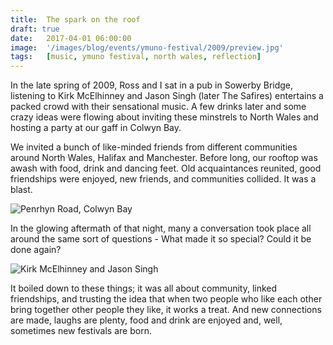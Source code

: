 ```yaml
---
title:  The spark on the roof
draft: true
date:   2017-04-01 06:00:00
image:  '/images/blog/events/ymuno-festival/2009/preview.jpg'
tags:   [music, ymuno festival, north wales, reflection]
---
```


In the late spring of 2009, Ross and I sat in a pub in Sowerby Bridge, listening to Kirk McElhinney and Jason Singh (later The Safires) entertains a packed crowd with their sensational music. A few drinks later and some crazy ideas were flowing about inviting these minstrels to North Wales and hosting a party at our gaff in Colwyn Bay.

We invited a bunch of like-minded friends from different communities around North Wales, Halifax and Manchester. Before long, our rooftop was awash with food, drink and dancing feet. Old acquaintances reunited, good friendships were enjoyed, new friends, and communities collided. It was a blast.

![Penrhyn Road, Colwyn Bay](/images/blog/events/ymuno-festival/2009/roof-view.jpg)

In the glowing aftermath of that night, many a conversation took place all around the same sort of questions - What made it so special? Could it be done again?

![Kirk McElhinney and Jason Singh](/images/blog/events/ymuno-festival/2009/kirk-jason.jpg)

It boiled down to these things; it was all about community, linked friendships, and trusting the idea that when two people who like each other bring together other people they like, it works a treat. And new connections are made, laughs are plenty, food and drink are enjoyed and, well, sometimes new festivals are born.